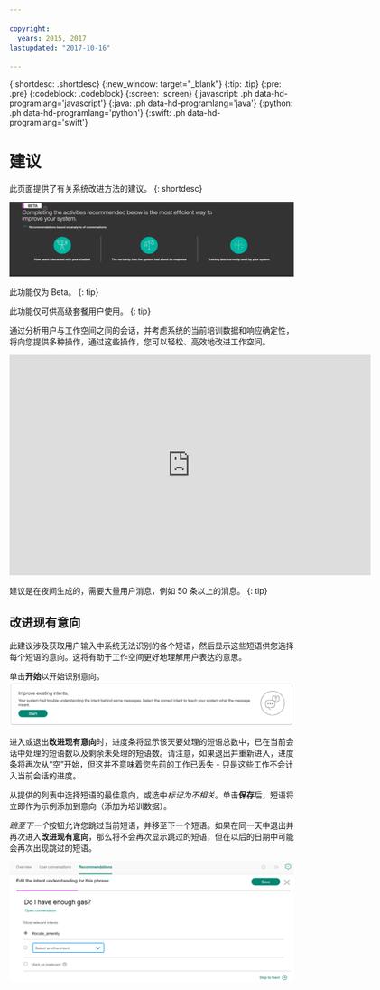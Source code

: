```yaml
---

copyright:
  years: 2015, 2017
lastupdated: "2017-10-16"

---
```


{:shortdesc: .shortdesc}
{:new_window: target="_blank"}
{:tip: .tip}
{:pre: .pre}
{:codeblock: .codeblock}
{:screen: .screen}
{:javascript: .ph data-hd-programlang='javascript'}
{:java: .ph data-hd-programlang='java'}
{:python: .ph data-hd-programlang='python'}
{:swift: .ph data-hd-programlang='swift'}

# 建议
此页面提供了有关系统改进方法的建议。
{: shortdesc}

![“建议”选项卡](images/RecommendTop.png)

此功能仅为 Beta。
{: tip}

此功能仅可供高级套餐用户使用。
{: tip}

通过分析用户与工作空间之间的会话，并考虑系统的当前培训数据和响应确定性，将向您提供多种操作，通过这些操作，您可以轻松、高效地改进工作空间。

<iframe class="embed-responsive-item" id="youtubeplayer" type="text/html" width="640" height="390" src="https://www.youtube.com/embed/scMu66AvZtY" frameborder="0" webkitallowfullscreen mozallowfullscreen allowfullscreen> </iframe>

建议是在夜间生成的，需要大量用户消息，例如 50 条以上的消息。
{: tip}

## 改进现有意向
此建议涉及获取用户输入中系统无法识别的各个短语，然后显示这些短语供您选择每个短语的意向。这将有助于工作空间更好地理解用户表达的意思。

单击**开始**以开始识别意向。
![“改进现有意向”页面](images/rec_improve_intent.png)

进入或退出**改进现有意向**时，进度条将显示该天要处理的短语总数中，已在当前会话中处理的短语数以及剩余未处理的短语数。请注意，如果退出并重新进入，进度条将再次从“空”开始，但这并不意味着您先前的工作已丢失 - 只是这些工作不会计入当前会话的进度。

从提供的列表中选择短语的最佳意向，或选中*标记为不相关*。单击**保存**后，短语将立即作为示例添加到意向（添加为培训数据）。

*跳至下一个*按钮允许您跳过当前短语，并移至下一个短语。如果在同一天中退出并再次进入**改进现有意向**，那么将不会再次显示跳过的短语，但在以后的日期中可能会再次出现跳过的短语。

![“改进现有意向”编辑页面](images/rec_improve_intent2.png)
